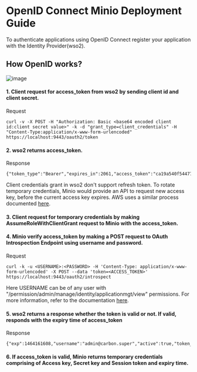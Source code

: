 
# OpenID Connect Minio Deployment Guide

To authenticate applications using OpenID Connect register your application with the Identity Provider(wso2).

## How OpenID works?

![image](https://user-images.githubusercontent.com/22103395/41444342-662c7a42-6ff7-11e8-93aa-75bce207e6cd.png)

#### 1. Client request for access_token from wso2 by sending client id and client secret.

Request
```
curl -v -X POST -H "Authorization: Basic <base64 encoded client id:client secret value>" -k -d "grant_type=client_credentials" -H "Content-Type:application/x-www-form-urlencoded" https://localhost:9443/oauth2/token
```

#### 2. wso2 returns access_token.

Response
```
{"token_type":"Bearer","expires_in":2061,"access_token":"ca19a540f544777860e44e75f605d927"}

```

Client credentials grant in wso2 don't support refresh token. To rotate temporary credentials, Minio would provide an API to request new access key, before the current access key expires. AWS uses a similar process documented [here](https://aws.amazon.com/blogs/security/how-to-rotate-access-keys-for-iam-users/).

#### 3. Client request for temporary credentials by making AssumeRoleWithClientGrant request to Minio with the access_token.

#### 4. Minio verify access_token by making a POST request to OAuth Introspection Endpoint using username and password.

Request 
```
curl -k -u <USERNAME>:<PASSWORD> -H 'Content-Type: application/x-www-form-urlencoded' -X POST --data 'token=<ACCESS_TOKEN>' https://localhost:9443/oauth2/introspect
```

Here USERNAME can be of any user with "/permission/admin/manage/identity/applicationmgt/view" permissions. For more information, refer to the documentation [here](https://docs.wso2.com/display/IS530/Invoke+the+OAuth+Introspection+Endpoint).

#### 5. wso2 returns a response whether the token is valid or not. If valid, responds with the expiry time of access_token


Response
```
{"exp":1464161608,"username":"admin@carbon.super","active":true,"token_type":"Bearer","client_id":"rgfKVdnMQnJSSr_pKFTxj3apiwYa","iat":1464158008}
```

#### 6. If access_token is valid, Minio returns temporary credentials comprising of Access key, Secret key and Session token and expiry time.

  
